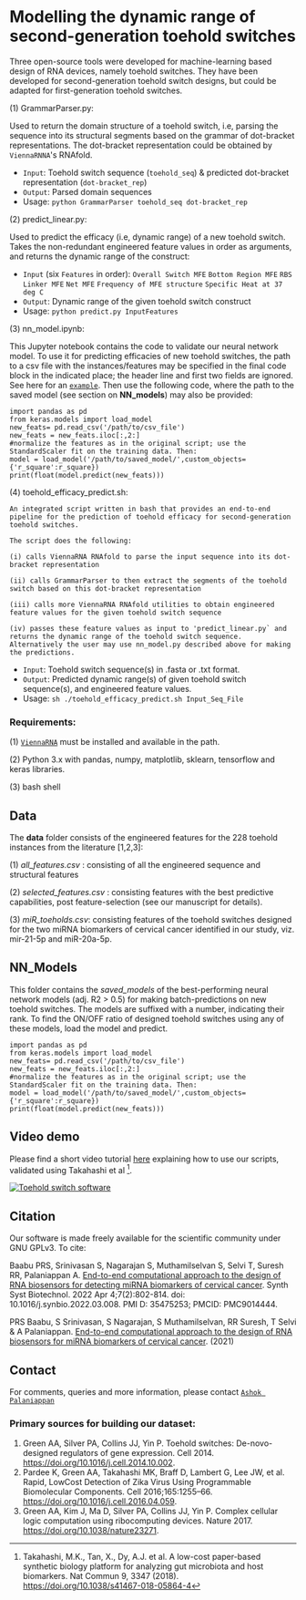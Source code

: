 # Modelling the dynamic range of second-generation toehold switches

Three open-source tools were developed for machine-learning based design of RNA devices, namely toehold switches. They have been developed for second-generation toehold switch designs, but could be adapted for first-generation toehold switches. 

(1) GrammarParser.py:

Used to return the domain structure of a toehold switch, i.e, parsing the sequence into its structural segments based on the grammar of dot-bracket representations. The dot-bracket representation could be obtained by `ViennaRNNA`'s RNAfold.
 - `Input`: Toehold switch sequence (`toehold_seq`) & predicted dot-bracket representation (`dot-bracket_rep`)
 - `Output`: Parsed domain sequences 
 -  Usage: `python GrammarParser toehold_seq dot-bracket_rep`

(2) predict_linear.py:

Used to predict the efficacy (i.e, dynamic range) of a new toehold switch. Takes the non-redundant engineered feature values in order as arguments, and returns the dynamic range of the construct: 
 - `Input` (six `Features` in order): `Overall Switch MFE` `Bottom Region MFE` `RBS Linker MFE` `Net MFE` `Frequency of MFE structure` `Specific Heat at 37 deg C`
 - `Output`: Dynamic range of the given toehold switch construct
 -  Usage: `python predict.py InputFeatures`

(3) nn_model.ipynb:

This Jupyter notebook contains the code to validate our neural network model. To use it for predicting efficacies of new toehold switches, the path to a csv file with the instances/features may be specified in the final code block in the indicated place; the header line and first two fields are ignored. See here for an [`example`](https://raw.githubusercontent.com/SASTRA-iGEM2019/ToeholdSwitchDesign/master/data/miR_toeholds.csv). Then use the following code, where the path to the saved model (see section on **NN_models**) may also be provided:

```
import pandas as pd 
from keras.models import load_model
new_feats= pd.read_csv('/path/to/csv_file')
new_feats = new_feats.iloc[:,2:]
#normalize the features as in the original script; use the StandardScaler fit on the training data. Then:
model = load_model('/path/to/saved_model/',custom_objects={'r_square':r_square})
print(float(model.predict(new_feats)))
```
  
(4) toehold_efficacy_predict.sh:
 
    An integrated script written in bash that provides an end-to-end pipeline for the prediction of toehold efficacy for second-generation toehold switches.  

    The script does the following:
 
    (i) calls ViennaRNA RNAfold to parse the input sequence into its dot-bracket representation
 
    (ii) calls GrammarParser to then extract the segments of the toehold switch based on this dot-bracket representation
 
    (iii) calls more ViennaRNA RNAfold utilities to obtain engineered feature values for the given toehold switch sequence
 
    (iv) passes these feature values as input to 'predict_linear.py` and returns the dynamic range of the toehold switch sequence. Alternatively the user may use nn_model.py described above for making the predictions. 
 
 - `Input`: Toehold switch sequence(s) in .fasta or .txt format.
 - `Output`: Predicted dynamic range(s) of given toehold switch sequence(s), and engineered feature values.
 - Usage: `sh ./toehold_efficacy_predict.sh Input_Seq_File`
 
### Requirements:
 
(1) [`ViennaRNA`](https://www.tbi.univie.ac.at/RNA/) must be installed and available in the path. 
 
(2) Python 3.x with pandas, numpy,  matplotlib, sklearn, tensorflow and keras libraries. 
 
(3) bash shell
 

## Data

The **data** folder consists of the engineered features for the 228 toehold instances from the literature [1,2,3]: 

(1) *all_features.csv* : consisting of all the engineered sequence and structural features

(2) *selected_features.csv* : consisting features with the best predictive capabilities, post feature-selection (see our manuscript for details).

(3) *miR_toeholds.csv*: consisting features of the toehold switches designed for the two miRNA biomarkers of cervical cancer identified in our study, viz. mir-21-5p and miR-20a-5p. 

## NN_Models 

This folder contains the *saved_models* of the best-performing neural network models (adj. R2 > 0.5) for making batch-predictions on new toehold switches. The models are suffixed with a number, indicating their rank. To find the ON/OFF ratio of designed toehold switches using any of these models, load the model and predict. 

```
import pandas as pd 
from keras.models import load_model
new_feats= pd.read_csv('/path/to/csv_file')
new_feats = new_feats.iloc[:,2:]
#normalize the features as in the original script; use the StandardScaler fit on the training data. Then:
model = load_model('/path/to/saved_model/',custom_objects={'r_square':r_square})
print(float(model.predict(new_feats)))
```

## Video demo

Please find a short video tutorial [here](https://youtu.be/_HCex0ePSHI) explaining how to use our scripts, validated using Takahashi et al [^takahashi].

[![Toehold switch software](http://img.youtube.com/vi/_HCex0ePSHI/0.jpg)](http://www.youtube.com/watch?v=_HCex0ePSHI "Software Demo")

## Citation 

Our software is made freely available for the scientific community under GNU GPLv3. To cite:
 
Baabu PRS, Srinivasan S, Nagarajan S, Muthamilselvan S, Selvi T, Suresh RR, Palaniappan A. [End-to-end computational approach to the design of RNA biosensors for detecting miRNA biomarkers of cervical cancer](https://www.sciencedirect.com/science/article/pii/S2405805X22000321). Synth Syst Biotechnol. 2022 Apr 4;7(2):802-814. doi: 10.1016/j.synbio.2022.03.008. PMI D: 35475253; PMCID: PMC9014444.

PRS Baabu, S Srinivasan, S Nagarajan, S Muthamilselvan, RR Suresh, T Selvi & A Palaniappan. [End-to-end computational approach to the design of RNA biosensors for miRNA biomarkers of cervical cancer](https://doi.org/10.1101/2021.07.09.451282). (2021) 

## Contact

For comments, queries and more information, please contact [`Ashok Palaniappan`](mailto:apalaniaATscbtDOTsastraDOTacDOTin) 

### Primary sources for building our dataset:
1. Green AA, Silver PA, Collins JJ, Yin P. Toehold switches: De-novo-designed regulators of gene expression. Cell 2014. https://doi.org/10.1016/j.cell.2014.10.002. 
2.  Pardee K, Green AA, Takahashi MK, Braff D, Lambert G, Lee JW, et al. Rapid, LowCost Detection of Zika Virus Using Programmable Biomolecular Components. Cell
2016;165:1255–66. https://doi.org/10.1016/j.cell.2016.04.059.
3. Green AA, Kim J, Ma D, Silver PA, Collins JJ, Yin P. Complex cellular logic computation using ribocomputing devices. Nature 2017. https://doi.org/10.1038/nature23271.

[^takahashi]: Takahashi, M.K., Tan, X., Dy, A.J. et al. A low-cost paper-based synthetic biology platform for analyzing gut microbiota and host biomarkers. Nat Commun 9, 3347 (2018). https://doi.org/10.1038/s41467-018-05864-4
